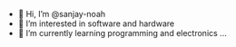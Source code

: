 - 👋 Hi, I’m @sanjay-noah
- 👀 I’m interested in software and hardware
- 🌱 I’m currently learning programming and electronics ...

